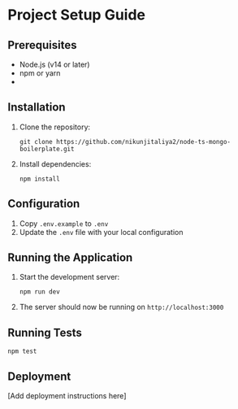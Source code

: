 # Project Setup Guide

## Prerequisites
- Node.js (v14 or later)
- npm or yarn
-
## Installation
1. Clone the repository:
   ```
   git clone https://github.com/nikunjitaliya2/node-ts-mongo-boilerplate.git
   ```
2. Install dependencies:
   ```
   npm install
   ```

## Configuration
1. Copy `.env.example` to `.env`
2. Update the `.env` file with your local configuration

## Running the Application
1. Start the development server:
   ```
   npm run dev
   ```
2. The server should now be running on `http://localhost:3000`

## Running Tests
```
npm test
```

## Deployment
[Add deployment instructions here]